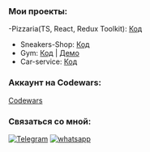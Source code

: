 ### Мои проекты:

-Pizzaria(TS, React, Redux Toolkit): [Код](https://github.com/Bilal-1309/pizza-ts)
- Sneakers-Shop: [Код](https://github.com/Bilal-1309/Sneakers) 
- Gym: [Код](https://github.com/Bilal-1309/GYM-Project) | [Демо](https://dashboard.heroku.com/apps/deploy-mern-gym)
- Car-service: [Код](https://github.com/Bilal-1309/CarServices-Project) 

### Аккаунт на Codewars:

[Codewars](https://www.codewars.com/users/Bilal-1309)

### Связаться со мной:

[![Telegram](https://img.shields.io/badge/Telegram-111111?style=for-the-badge&logo=telegram)](https://t.me/Bilal_1309)
[![whatsapp](https://img.shields.io/badge/WhatsApp-111111?style=for-the-badge&logo=whatsapp)](https://wa.me/79640695179)

